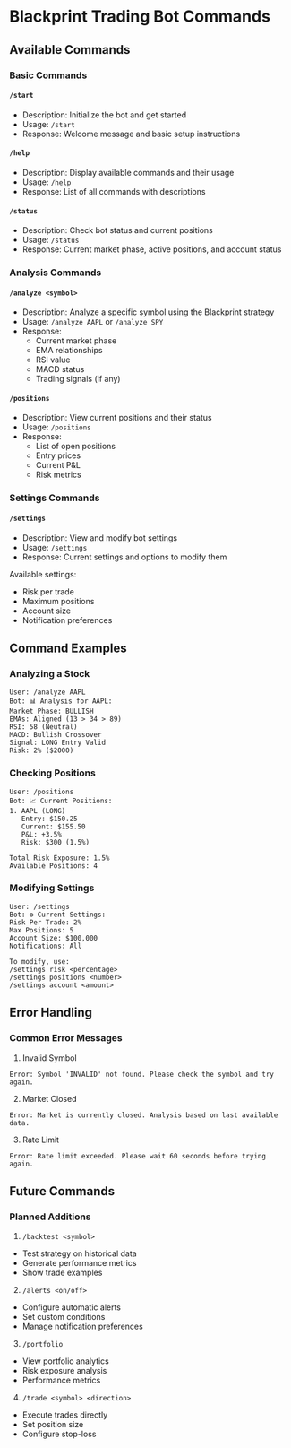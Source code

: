 # Blackprint Trading Bot Commands

## Available Commands

### Basic Commands

#### `/start`
- Description: Initialize the bot and get started
- Usage: `/start`
- Response: Welcome message and basic setup instructions

#### `/help`
- Description: Display available commands and their usage
- Usage: `/help`
- Response: List of all commands with descriptions

#### `/status`
- Description: Check bot status and current positions
- Usage: `/status`
- Response: Current market phase, active positions, and account status

### Analysis Commands

#### `/analyze <symbol>`
- Description: Analyze a specific symbol using the Blackprint strategy
- Usage: `/analyze AAPL` or `/analyze SPY`
- Response: 
  - Current market phase
  - EMA relationships
  - RSI value
  - MACD status
  - Trading signals (if any)

#### `/positions`
- Description: View current positions and their status
- Usage: `/positions`
- Response:
  - List of open positions
  - Entry prices
  - Current P&L
  - Risk metrics

### Settings Commands

#### `/settings`
- Description: View and modify bot settings
- Usage: `/settings`
- Response: Current settings and options to modify them

Available settings:
- Risk per trade
- Maximum positions
- Account size
- Notification preferences

## Command Examples

### Analyzing a Stock
```
User: /analyze AAPL
Bot: 📊 Analysis for AAPL:
Market Phase: BULLISH
EMAs: Aligned (13 > 34 > 89)
RSI: 58 (Neutral)
MACD: Bullish Crossover
Signal: LONG Entry Valid
Risk: 2% ($2000)
```

### Checking Positions
```
User: /positions
Bot: 📈 Current Positions:
1. AAPL (LONG)
   Entry: $150.25
   Current: $155.50
   P&L: +3.5%
   Risk: $300 (1.5%)

Total Risk Exposure: 1.5%
Available Positions: 4
```

### Modifying Settings
```
User: /settings
Bot: ⚙️ Current Settings:
Risk Per Trade: 2%
Max Positions: 5
Account Size: $100,000
Notifications: All

To modify, use:
/settings risk <percentage>
/settings positions <number>
/settings account <amount>
```

## Error Handling

### Common Error Messages

1. Invalid Symbol
```
Error: Symbol 'INVALID' not found. Please check the symbol and try again.
```

2. Market Closed
```
Error: Market is currently closed. Analysis based on last available data.
```

3. Rate Limit
```
Error: Rate limit exceeded. Please wait 60 seconds before trying again.
```

## Future Commands

### Planned Additions

1. `/backtest <symbol>`
- Test strategy on historical data
- Generate performance metrics
- Show trade examples

2. `/alerts <on/off>`
- Configure automatic alerts
- Set custom conditions
- Manage notification preferences

3. `/portfolio`
- View portfolio analytics
- Risk exposure analysis
- Performance metrics

4. `/trade <symbol> <direction>`
- Execute trades directly
- Set position size
- Configure stop-loss

